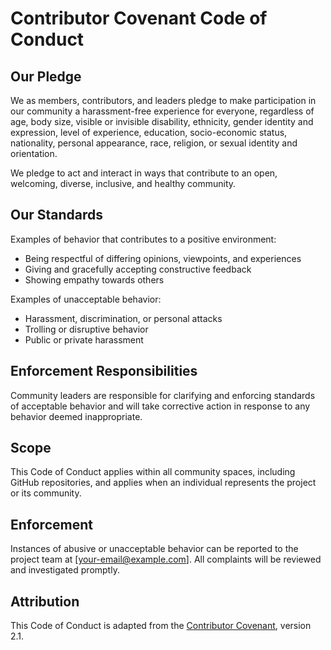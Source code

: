 # Contributor Covenant Code of Conduct

## Our Pledge

We as members, contributors, and leaders pledge to make participation in our community a harassment-free experience for everyone, regardless of age, body size, visible or invisible disability, ethnicity, gender identity and expression, level of experience, education, socio-economic status, nationality, personal appearance, race, religion, or sexual identity and orientation.

We pledge to act and interact in ways that contribute to an open, welcoming, diverse, inclusive, and healthy community.

## Our Standards

Examples of behavior that contributes to a positive environment:
- Being respectful of differing opinions, viewpoints, and experiences
- Giving and gracefully accepting constructive feedback
- Showing empathy towards others

Examples of unacceptable behavior:
- Harassment, discrimination, or personal attacks
- Trolling or disruptive behavior
- Public or private harassment

## Enforcement Responsibilities

Community leaders are responsible for clarifying and enforcing standards of acceptable behavior and will take corrective action in response to any behavior deemed inappropriate.

## Scope

This Code of Conduct applies within all community spaces, including GitHub repositories, and applies when an individual represents the project or its community.

## Enforcement

Instances of abusive or unacceptable behavior can be reported to the project team at [your-email@example.com]. All complaints will be reviewed and investigated promptly.

## Attribution

This Code of Conduct is adapted from the [Contributor Covenant](https://www.contributor-covenant.org), version 2.1.